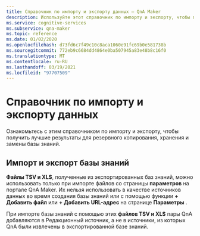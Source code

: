 ```yaml
---
title: Справочник по импорту и экспорту данных — QnA Maker
description: Используйте этот справочник по импорту и экспорту, чтобы получить лучшие результаты для резервного копирования, хранения и замены базы знаний.
ms.service: cognitive-services
ms.subservice: qna-maker
ms.topic: reference
ms.date: 01/02/2020
ms.openlocfilehash: d73fd6c7f49c10c8aca1060e91fc69b0e581738b
ms.sourcegitcommit: 772eb9c6684dd4864e0ba507945a83e48b8c16f0
ms.translationtype: MT
ms.contentlocale: ru-RU
ms.lasthandoff: 03/19/2021
ms.locfileid: "97707509"
---
```

# <a name="import-and-export-data-reference"></a>Справочник по импорту и экспорту данных

Ознакомьтесь с этим справочником по импорту и экспорту, чтобы получить лучшие результаты для резервного копирования, хранения и замены базы знаний.

## <a name="import-and-export-knowledge-base"></a>Импорт и экспорт базы знаний

**Файлы TSV и XLS**, полученные из экспортированных баз знаний, можно использовать только при импорте файлов со страницы **параметров** на портале QnA Maker. Их нельзя использовать в качестве источников данных во время создания базы знаний или с помощью функции **+ Добавить файл** или **+ Добавить URL-адрес** на странице **Параметры** . 

При импорте базы знаний с помощью этих **файлов TSV и XLS** пары QnA добавляются в Редакционный источник, а не в источники, из которых QnA были извлечены в экспортированной базе знаний. 
